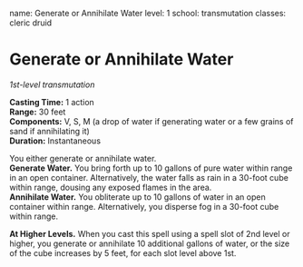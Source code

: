 name: Generate or Annihilate Water
level: 1
school: transmutation
classes: cleric
         druid

# Generate or Annihilate Water 
_1st-level transmutation_    

**Casting Time:** 1 action    
**Range:** 30 feet    
**Components:** V, S, M (a drop of water if generating water or a few grains of sand if annihilating it)    
**Duration:** Instantaneous 

You either generate or annihilate water.    
**Generate Water.** You bring forth up to 10 gallons of pure water within range in an open container. Alternatively, the water falls as rain in a 30-foot cube within range, dousing any exposed flames in the area.    
**Annihilate Water.** You obliterate up to 10 gallons of water in an open container within range. Alternatively, you disperse fog in a 30-foot cube within range. 

**At Higher Levels.** When you cast this spell using a spell slot of 2nd level or higher, you generate or annihilate 10 additional gallons of water, or the size of the cube increases by 5 feet, for each slot level above 1st. 

